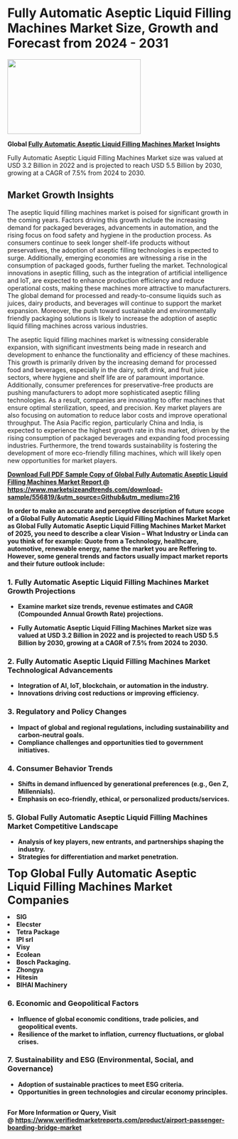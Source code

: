 <H1>Fully Automatic Aseptic Liquid Filling Machines Market Size, Growth and Forecast from 2024 - 2031</H1><img class="aligncenter size-medium wp-image-584254" src="https://thirdeyenews.in/wp-content/uploads/2024/09/Global-Market-Research-300x168.jpeg" alt="" width="300" height="168" /><p><strong>Global&nbsp;<a href="https://www.marketsizeandtrends.com/download-sample/556819/&amp;utm_source=Github&utm_medium=216">Fully Automatic Aseptic Liquid Filling Machines Market</a> Insights</strong></p><p>Fully Automatic Aseptic Liquid Filling Machines Market size was valued at USD 3.2 Billion in 2022 and is projected to reach USD 5.5 Billion by 2030, growing at a CAGR of 7.5% from 2024 to 2030.</p><p><h2>Market Growth Insights</h2> <p>The aseptic liquid filling machines market is poised for significant growth in the coming years. Factors driving this growth include the increasing demand for packaged beverages, advancements in automation, and the rising focus on food safety and hygiene in the production process. As consumers continue to seek longer shelf-life products without preservatives, the adoption of aseptic filling technologies is expected to surge. Additionally, emerging economies are witnessing a rise in the consumption of packaged goods, further fueling the market. Technological innovations in aseptic filling, such as the integration of artificial intelligence and IoT, are expected to enhance production efficiency and reduce operational costs, making these machines more attractive to manufacturers. The global demand for processed and ready-to-consume liquids such as juices, dairy products, and beverages will continue to support the market expansion. Moreover, the push toward sustainable and environmentally friendly packaging solutions is likely to increase the adoption of aseptic liquid filling machines across various industries.</p> <p><strong><a href="#"></a></strong></p> <p>The aseptic liquid filling machines market is witnessing considerable expansion, with significant investments being made in research and development to enhance the functionality and efficiency of these machines. This growth is primarily driven by the increasing demand for processed food and beverages, especially in the dairy, soft drink, and fruit juice sectors, where hygiene and shelf life are of paramount importance. Additionally, consumer preferences for preservative-free products are pushing manufacturers to adopt more sophisticated aseptic filling technologies. As a result, companies are innovating to offer machines that ensure optimal sterilization, speed, and precision. Key market players are also focusing on automation to reduce labor costs and improve operational throughput. The Asia Pacific region, particularly China and India, is expected to experience the highest growth rate in this market, driven by the rising consumption of packaged beverages and expanding food processing industries. Furthermore, the trend towards sustainability is fostering the development of more eco-friendly filling machines, which will likely open new opportunities for market players.</p> <p><strong><a href="#"></p><p><span class=""><strong>Download Full PDF Sample Copy of Global Fully Automatic Aseptic Liquid Filling Machines Market Report</strong> @ <a href="https://www.marketsizeandtrends.com/download-sample/556819/&amp;utm_source=Github&utm_medium=216" target="_blank">https://www.marketsizeandtrends.com/download-sample/556819/&amp;utm_source=Github&utm_medium=216</a></span></p><p>In order to make an accurate and perceptive description of future scope of a Global&nbsp;Fully Automatic Aseptic Liquid Filling Machines Market Market as Global&nbsp;Fully Automatic Aseptic Liquid Filling Machines Market Market of 2025, you need to describe a clear Vision &ndash; What Industry or Linda can you think of for example: Quote from a Technology, healthcare, automotive, renewable energy, name the market you are Reffering to. However, some general trends and factors usually impact market reports and their future outlook include:</p><h3>1.&nbsp;<strong>Fully Automatic Aseptic Liquid Filling Machines Market Growth Projections</strong></h3><ul><li>Examine market size trends, revenue estimates and CAGR (Compounded Annual Growth Rate) projections.</li><li><p>Fully Automatic Aseptic Liquid Filling Machines Market size was valued at USD 3.2 Billion in 2022 and is projected to reach USD 5.5 Billion by 2030, growing at a CAGR of 7.5% from 2024 to 2030.</p></li></ul><h3>2.&nbsp;<strong>Fully Automatic Aseptic Liquid Filling Machines Market Technological Advancements</strong></h3><ul><li>Integration of AI, IoT, blockchain, or automation in the industry.</li><li>Innovations driving cost reductions or improving efficiency.</li></ul><h3>3.&nbsp;<strong>Regulatory and Policy Changes</strong></h3><ul><li>Impact of global and regional regulations, including sustainability and carbon-neutral goals.</li><li>Compliance challenges and opportunities tied to government initiatives.</li></ul><h3>4.&nbsp;<strong>Consumer Behavior Trends</strong></h3><ul><li>Shifts in demand influenced by generational preferences (e.g., Gen Z, Millennials).</li><li>Emphasis on eco-friendly, ethical, or personalized products/services.</li></ul><h3>5.&nbsp;<strong>Global Fully Automatic Aseptic Liquid Filling Machines Market Competitive Landscape</strong></h3><ul><li>Analysis of key players, new entrants, and partnerships shaping the industry.</li><li>Strategies for differentiation and market penetration.</li></ul><p data-pm-slice="1 1 []"><span style="color: inherit; font-family: inherit; font-size: 25px;">Top Global Fully Automatic Aseptic Liquid Filling Machines Market Companies</span></p><div class="" data-test-id=""><p><li>SIG</li><li> Elecster</li><li> Tetra Package</li><li> IPI srl</li><li> Visy</li><li> Ecolean</li><li> Bosch Packaging.</li><li> Zhongya</li><li> Hitesin</li><li> BIHAI Machinery</li></p></div><h3>6.&nbsp;<strong>Economic and Geopolitical Factors</strong></h3><ul><li>Influence of global economic conditions, trade policies, and geopolitical events.</li><li>Resilience of the market to inflation, currency fluctuations, or global crises.</li></ul><h3>7.&nbsp;<strong>Sustainability and ESG (Environmental, Social, and Governance)</strong></h3><ul><li>Adoption of sustainable practices to meet ESG criteria.</li><li>Opportunities in green technologies and circular economy principles.</li></ul><h2><strong style="font-size: 14px;">For More Information or Query, Visit @&nbsp;</strong><a style="background-color: #ffffff; font-size: 14px;" href="https://www.marketsizeandtrends.com/report/fully-automatic-aseptic-liquid-filling-machines-market/" target="_blank">https://www.verifiedmarketreports.com/product/airport-passenger-boarding-bridge-market</a></h2>
